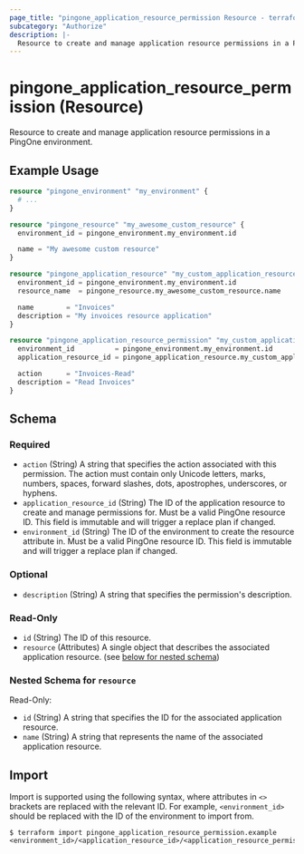 ```yaml
---
page_title: "pingone_application_resource_permission Resource - terraform-provider-pingone"
subcategory: "Authorize"
description: |-
  Resource to create and manage application resource permissions in a PingOne environment.
---
```


# pingone_application_resource_permission (Resource)

Resource to create and manage application resource permissions in a PingOne environment.

## Example Usage

```terraform
resource "pingone_environment" "my_environment" {
  # ...
}

resource "pingone_resource" "my_awesome_custom_resource" {
  environment_id = pingone_environment.my_environment.id

  name = "My awesome custom resource"
}

resource "pingone_application_resource" "my_custom_application_resource" {
  environment_id = pingone_environment.my_environment.id
  resource_name  = pingone_resource.my_awesome_custom_resource.name

  name        = "Invoices"
  description = "My invoices resource application"
}

resource "pingone_application_resource_permission" "my_custom_application_resource_permission" {
  environment_id          = pingone_environment.my_environment.id
  application_resource_id = pingone_application_resource.my_custom_application_resource.id

  action      = "Invoices-Read"
  description = "Read Invoices"
}
```

<!-- schema generated by tfplugindocs -->
## Schema

### Required

- `action` (String) A string that specifies the action associated with this permission.  The action must contain only Unicode letters, marks, numbers, spaces, forward slashes, dots, apostrophes, underscores, or hyphens.
- `application_resource_id` (String) The ID of the application resource to create and manage permissions for.  Must be a valid PingOne resource ID.  This field is immutable and will trigger a replace plan if changed.
- `environment_id` (String) The ID of the environment to create the resource attribute in.  Must be a valid PingOne resource ID.  This field is immutable and will trigger a replace plan if changed.

### Optional

- `description` (String) A string that specifies the permission's description.

### Read-Only

- `id` (String) The ID of this resource.
- `resource` (Attributes) A single object that describes the associated application resource. (see [below for nested schema](#nestedatt--resource))

<a id="nestedatt--resource"></a>
### Nested Schema for `resource`

Read-Only:

- `id` (String) A string that specifies the ID for the associated application resource.
- `name` (String) A string that represents the name of the associated application resource.

## Import

Import is supported using the following syntax, where attributes in `<>` brackets are replaced with the relevant ID.  For example, `<environment_id>` should be replaced with the ID of the environment to import from.

```shell
$ terraform import pingone_application_resource_permission.example <environment_id>/<application_resource_id>/<application_resource_permission_id>
```
